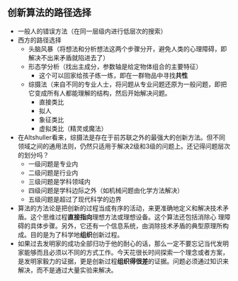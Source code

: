 ## 创新算法的路径选择

- 一般人的错误方法（在同一层级内进行低层次的搜索）
- 西方的路径选择
   * 头脑风暴（将想法和分析想法这两个步骤分开，避免人类的心理障碍，即解决不出来矛盾就陷进去了）
   * 形态学分析（找出主成分，参数轴是给定物体组合的主要特征）
       * 这个可以回家给孩子练一练，即在一群物品中寻找**共性**
   * 综摄法（来自不同的专业人士，将问题从专业问题还原为一般问题，即把它变成所有人都能理解的结构，然后开始解决问题。
       * 直接类比
       * 拟人
       * 象征类比
       * 虚拟类比（精灵或魔法）
- 在Altshuller看来，综摄法是存在于前苏联之外的最强大的创新方法。但不同领域之间的通用法则，仍然只适用于解决2级和3级的问题上。还记得问题层次
的划分吗？
    * 一级问题是专业内
    * 二级问题是行业内
    * 三级问题是学科领域内
    * 四级问题是学科边际之外（如机械问题由化学方法解决）
    * 五级问题是超过了现代科学的边界
- 算法的方法论是把创新的过程当成有序的活动，来更准确地定义和解决技术矛盾。这个思维过程**直接指向**理想方法或理想设备。这个算法还包括消除心
理障碍的具体步骤。另外，它还有一个信息系统，由消除技术矛盾的典型原理所构成。目的是为了科学地**组织**创新过程。
- 如果过去发明家的成功全部归功于他的耐心的话，那么一定不要忘记当代发明家能够而且必须以不同的方式工作。今天花很长时间探索一个理念或者方案，
是发明家毅力的证据，更是创新过程**组织得很差**的证据。问题必须通过知识来解决，而不是通过大量实验来解决。
